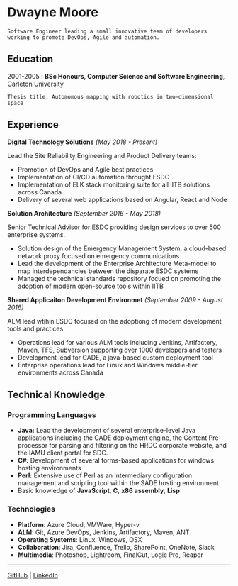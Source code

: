 # Dwayne Moore

```
Software Engineer leading a small innovative team of developers working to promote DevOps, Agile and automation.  
```                   


Education
---------

2001-2005 : **BSc Honours, Computer Science and Software Engineering**, Carleton University

  ```
  Thesis title: Automomous mapping with robotics in two-dimensional space
  ```


Experience
----------

**Digital Technology Solutions** *(May 2018 - Present)*

Lead the Site Reliability Engineering and Product Delivery teams:

* Promotion of DevOps and Agile best practices
* Implementation of CI/CD automation throught ESDC
* Implementation of ELK stack monitoring suite for all IITB solutions across Canada
* Delivery of several web applications based on Angular, React and Node

**Solution Architecture** *(September 2016 - May 2018)*

Senior Technical Advisor for ESDC providing design services to over 500 enterprise systems.

* Solution design of the Emergency Management System, a cloud-based network proxy focused on emergency communications
* Lead the development of the Enterprise Architecture Meta-model to map interdependancies between the disparate ESDC systems
* Managed the technical standards repository focued on promoting the adoption of modern open-source tools within IITB

**Shared Applicaiton Development Environmet** *(September 2009 - August 2016)*

ALM lead wtihin ESDC focused on the adoptiong of modern development tools and practices

* Operations lead for various ALM tools including Jenkins, Artifactory, Maven, TFS, Subversion supporting over 1000 developers and testers
* Development lead for CADE, a java-based custom deployment tool
* Enterprise operations lead for Linux and Windows middle-tier environments across Canada


Technical Knowledge
--------------------

### Programming Languages

- **Java:** Lead the development of several enterprise-level Java applications including the CADE deployment engine, the Content Pre-processor for parsing and filtering on the HRDC corporate website, and the IAMU client portal for SDC. 
- **C#:** Development of several forms-based applications for windows hosting environments
- **Perl:** Extensive use of Perl as an intermediary configuration management and scripting tool within the SADE hosting environment
- Basic knowledge of **JavaScript**, **C**, **x86 assembly**, **Lisp**

### Technologies

- **Platform**: Azure Cloud, VMWare, Hyper-v
- **ALM**: Git, Azure DevOps, Jenkins, Artifactory, Maven, ANT
- **Operating Systems**: Linux, Windows, OSX
- **Collaboration**: Jira, Confluence, Trello, SharePoint, OneNote, Slack 
- **Multimedia**: Photoshop, Lightroom, FinalCut, Logic Pro, Reaper

--------
[GitHub](https://github.com/telecoaster) | [LinkedIn](https://www.linkedin.com/in/dwayne-moore-b2216539/)


